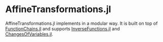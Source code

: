# AffineTransformations.jl

AffineTransformations.jl implements in a modular way. It is built on top of [FunctionChains.jl](https://github.com/oschulz/FunctionChains.jl) and supports [InverseFunctions.jl](https://github.com/JuliaMath/InverseFunctions.jl) and [ChangesOfVariables.jl](https://github.com/JuliaMath/ChangesOfVariables.jl).
